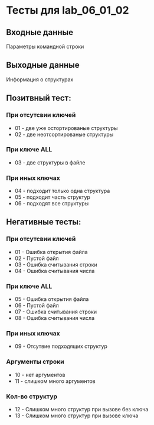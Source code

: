 # Тесты для lab_06_01_02

## Входные данные
Параметры командной строки

## Выходные данные
Информация о структурах

## Позитвный тест:
### При отсутсвии ключей
- 01 - две уже остортированые структуры
- 02 - две неотсортированые структуры
### При ключе ALL
- 03 - две структуры в файле
### При иных ключах
- 04 - подходит только одна структура
- 05 - подходит часть структур
- 06 - подходят все структуры

## Негативные тесты:
### При отсутсвии ключей
- 01 - Ошибка открытия файла
- 02 - Пустой файл
- 03 - Ошибка считывания строки
- 04 - Ошибка считывания числа
### При ключе ALL
- 05 - Ошибка открытия файла
- 06 - Пустой файл
- 07 - Ошибка считывания строки
- 08 - Ошибка считывания числа
### При иных ключах
- 09 - Отсутвие подходящих структур
### Аргументы строки
- 10 - нет аргументов
- 11 - слишком много аргументов
### Кол-во структур
- 12 - Слишком много структур при вызове без ключа
- 13 - Слишком много структур при вызове ключа
